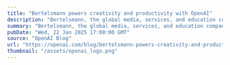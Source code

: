 ```yaml
---
title: "Bertelsmann powers creativity and productivity with OpenAI"
description: "Bertelsmann, the global media, services, and education company headquartered in Germany, will integrate OpenAI’s technology across multiple brands around the world."
summary: "Bertelsmann, the global media, services, and education company headquartered in Germany, will integrate OpenAI’s technology across multiple brands around the world."
pubDate: "Wed, 22 Jan 2025 17:00:00 GMT"
source: "OpenAI Blog"
url: "https://openai.com/blog/bertelsmann-powers-creativity-and-productivity-with-openai"
thumbnail: "/assets/openai_logo.png"
---
```


